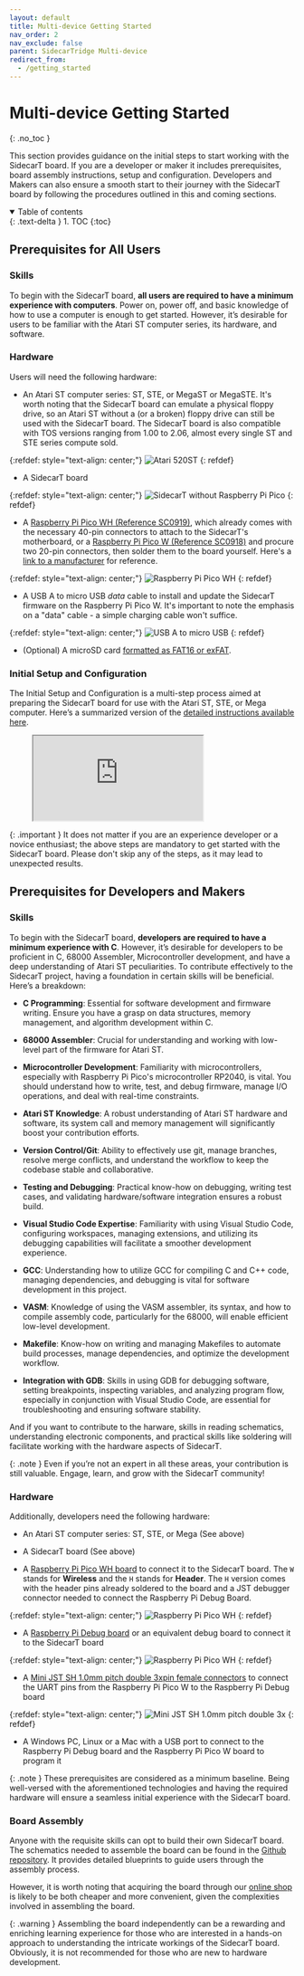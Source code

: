 ```yaml
---
layout: default
title: Multi-device Getting Started
nav_order: 2
nav_exclude: false
parent: SidecarTridge Multi-device
redirect_from:
  - /getting_started
---
```


# Multi-device Getting Started
{: .no_toc }

This section provides guidance on the initial steps to start working with the SidecarT board. If you are a developer or maker it includes prerequisites, board assembly instructions, setup and configuration. Developers and Makers can also ensure a smooth start to their journey with the SidecarT board by following the procedures outlined in this and coming sections.

<details open markdown="block">
  <summary>
    Table of contents
  </summary>
  {: .text-delta }
1. TOC
{:toc}
</details>

## Prerequisites for All Users

### Skills
To begin with the SidecarT board, **all users are required to have a minimum experience with computers**. Power on, power off, and basic knowledge of how to use a computer is enough to get started. However, it’s desirable for users to be familiar with the Atari ST computer series, its hardware, and software.

### Hardware
Users will need the following hardware:

- An Atari ST computer series: ST, STE, or MegaST or MegaSTE. It's worth noting that the SidecarT board can emulate a physical floppy drive, so an Atari ST without a (or a broken) floppy drive can still be used with the SidecarT board. The SidecarT board is also compatible with TOS versions ranging from 1.00 to 2.06, almost every single ST and STE series compute sold.

{:refdef: style="text-align: center;"}
![Atari 520ST](https://sidecartridge.com/assets/images/quickstart/atari520st.jpeg)
{: refdef}


- A SidecarT board

{:refdef: style="text-align: center;"}
![SidecarT without Raspberry Pi Pico](https://sidecartridge.com/assets/images/quickstart/board-single.png)
{: refdef}


- A [Raspberry Pi Pico WH (Reference SC0919)](https://www.raspberrypi.com/documentation/microcontrollers/raspberry-pi-pico.html#raspberry-pi-pico-w-and-pico-wh), which already comes with the necessary 40-pin connectors to attach to the SidecarT's motherboard, or a [Raspberry Pi Pico W (Reference SC0918)](https://www.raspberrypi.com/documentation/microcontrollers/raspberry-pi-pico.html#raspberry-pi-pico-w-and-pico-wh) and procure two 20-pin connectors, then solder them to the board yourself. Here's a [link to a manufacturer](https://www.lcsc.com/product-detail/span-style-background-color-ff0-Pin-span-Headers_BOOMELE-Boom-Precision-Elec-C50981_C50981.html) for reference.

{:refdef: style="text-align: center;"}
![Raspberry Pi Pico WH](https://sidecartridge.com/assets/images/quickstart/raspberry-pi-pico-rp2040-wh.png)
{: refdef}


- A USB A to micro USB *data* cable to install and update the SidecarT firmware on the Raspberry Pi Pico W. It's important to note the emphasis on a "data" cable - a simple charging cable won't suffice.

{:refdef: style="text-align: center;"}
![USB A to micro USB](https://sidecartridge.com/assets/images/quickstart/microusb.jpeg)
{: refdef}


- (Optional) A microSD card [formatted as FAT16 or exFAT](https://docs.sidecartridge.com/sidecartridge-multidevice/how_to/#format-the-microsd-card).

### Initial Setup and Configuration
The Initial Setup and Configuration is a multi-step process aimed at preparing the SidecarT board for use with the Atari ST, STE, or Mega computer. Here’s a summarized version of the [detailed instructions available here](https://sidecartridge.com/quickstart/sidecartridge-multidevice-atari-st/).

<figure class="video_container">
    <iframe
        src="https://www.youtube-nocookie.com/embed/XoWQq3EhQeI?iv_load_policy=3&amp;modestbranding=1&amp;playsinline=1&amp;showinfo=0&amp;rel=0&amp;enablejsapi=1;loading=lazy"
        allowfullscreen allowtransparency></iframe>
</figure>

{: .important }
It does not matter if you are an experience developer or a novice enthusiast; the above steps are mandatory to get started with the SidecarT board. Please don't skip any of the steps, as it may lead to unexpected results.


## Prerequisites for Developers and Makers

### Skills
To begin with the SidecarT board, **developers are required to have a minimum experience with C**. However, it’s desirable for developers to be proficient in C, 68000 Assembler, Microcontroller development, and have a deep understanding of Atari ST peculiarities. To contribute effectively to the SidecarT project, having a foundation in certain skills will be beneficial. Here’s a breakdown:

- **C Programming**: Essential for software development and firmware writing. Ensure you have a grasp on data structures, memory management, and algorithm development within C.

- **68000 Assembler**: Crucial for understanding and working with low-level part of the firmware for Atari ST.

- **Microcontroller Development**: Familiarity with microcontrollers, especially with Raspberry Pi Pico's microcontroller RP2040, is vital. You should understand how to write, test, and debug firmware, manage I/O operations, and deal with real-time constraints.

- **Atari ST Knowledge**: A robust understanding of Atari ST hardware and software, its system call and memory management will significantly boost your contribution efforts.

- **Version Control/Git**: Ability to effectively use git, manage branches, resolve merge conflicts, and understand the workflow to keep the codebase stable and collaborative.

- **Testing and Debugging**: Practical know-how on debugging, writing test cases, and validating hardware/software integration ensures a robust build.

- **Visual Studio Code Expertise**: Familiarity with using Visual Studio Code, configuring workspaces, managing extensions, and utilizing its debugging capabilities will facilitate a smoother development experience.

- **GCC**: Understanding how to utilize GCC for compiling C and C++ code, managing dependencies, and debugging is vital for software development in this project.

- **VASM**: Knowledge of using the VASM assembler, its syntax, and how to compile assembly code, particularly for the 68000, will enable efficient low-level development.

- **Makefile**: Know-how on writing and managing Makefiles to automate build processes, manage dependencies, and optimize the development workflow.

- **Integration with GDB**: Skills in using GDB for debugging software, setting breakpoints, inspecting variables, and analyzing program flow, especially in conjunction with Visual Studio Code, are essential for troubleshooting and ensuring software stability.

And if you want to contribute to the harware, skills in reading schematics, understanding electronic components, and practical skills like soldering will facilitate working with the hardware aspects of SidecarT.
    
{: .note }
Even if you’re not an expert in all these areas, your contribution is still valuable. Engage, learn, and grow with the SidecarT community!

### Hardware
Additionally, developers need the following hardware:
- An Atari ST computer series: ST, STE, or Mega (See above)

- A SidecarT board (See above)

- A [Raspberry Pi Pico WH board](https://www.raspberrypi.com/products/raspberry-pi-pico/?variant=raspberry-pi-pico-wh) to connect it to the SidecarT board. The `W` stands for **Wireless** and the `H` stands for **Header**. The `H` version comes with the header pins already soldered to the board and a JST debugger connector needed to connect the Raspberry Pi Debug Board.

{:refdef: style="text-align: center;"}
![Raspberry Pi Pico WH](https://sidecartridge.com/assets/images/quickstart/raspberry-pi-pico-rp2040-wh.png)
{: refdef}


- A [Raspberry Pi Debug board](https://www.raspberrypi.com/documentation/microcontrollers/debug-probe.html) or an equivalent debug board to connect it to the SidecarT board

{:refdef: style="text-align: center;"}
![Raspberry Pi Pico WH](/sidecartridge-multidevice/assets/images/debug-probe.jpg)
{: refdef}

- A [Mini JST SH 1.0mm pitch double 3xpin female connectors](https://store.sidecartridge.com/products/mini-jst-sh-1-0mm-pitch-double-3xpin-female-connectors-10cm) to connect the UART pins from the Raspberry Pi Pico W to the Raspberry Pi Debug board

{:refdef: style="text-align: center;"}
![Mini JST SH 1.0mm pitch double 3x](https://store.sidecartridge.com/cdn/shop/files/dual-jst-sh-1mm-3-female-pins-10cm.png?v=1718732895&width=1426)
{: refdef}

- A Windows PC, Linux or a Mac with a USB port to connect to the Raspberry Pi Debug board and the Raspberry Pi Pico W board to program it

{: .note }
These prerequisites are considered as a minimum baseline. Being well-versed with the aforementioned technologies and having the required hardware will ensure a seamless initial experience with the SidecarT board.

### Board Assembly
Anyone with the requisite skills can opt to build their own SidecarT board. The schematics needed to assemble the board can be found in the [Github repository](https://github.com/sidecartridge/atarist-sidecart-raspberry-pico/tree/main/schematics). It provides detailed blueprints to guide users through the assembly process.

However, it is worth noting that acquiring the board through our [online shop](https://store.sidecartridge.com) is likely to be both cheaper and more convenient, given the complexities involved in assembling the board.

{: .warning }
Assembling the board independently can be a rewarding and enriching learning experience for those who are interested in a hands-on approach to understanding the intricate workings of the SidecarT board. Obviously, it is not recommended for those who are new to hardware development.
